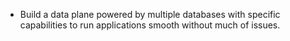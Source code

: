 - Build a data plane powered by multiple databases with specific capabilities to run applications smooth without much of issues.